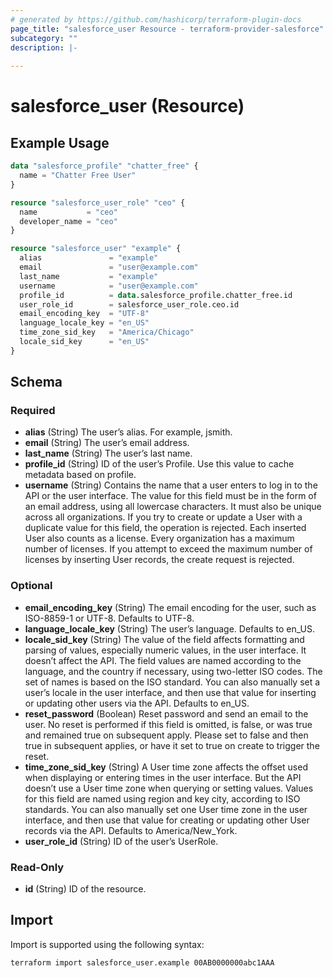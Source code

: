 ```yaml
---
# generated by https://github.com/hashicorp/terraform-plugin-docs
page_title: "salesforce_user Resource - terraform-provider-salesforce"
subcategory: ""
description: |-
  
---
```


# salesforce_user (Resource)



## Example Usage

```terraform
data "salesforce_profile" "chatter_free" {
  name = "Chatter Free User"
}

resource "salesforce_user_role" "ceo" {
  name           = "ceo"
  developer_name = "ceo"
}

resource "salesforce_user" "example" {
  alias               = "example"
  email               = "user@example.com"
  last_name           = "example"
  username            = "user@example.com"
  profile_id          = data.salesforce_profile.chatter_free.id
  user_role_id        = salesforce_user_role.ceo.id
  email_encoding_key  = "UTF-8"
  language_locale_key = "en_US"
  time_zone_sid_key   = "America/Chicago"
  locale_sid_key      = "en_US"
}
```

<!-- schema generated by tfplugindocs -->
## Schema

### Required

- **alias** (String) The user’s alias. For example, jsmith.
- **email** (String) The user’s email address.
- **last_name** (String) The user’s last name.
- **profile_id** (String) ID of the user’s Profile. Use this value to cache metadata based on profile.
- **username** (String) Contains the name that a user enters to log in to the API or the user interface. The value for this field must be in the form of an email address, using all lowercase characters. It must also be unique across all organizations. If you try to create or update a User with a duplicate value for this field, the operation is rejected. Each inserted User also counts as a license. Every organization has a maximum number of licenses. If you attempt to exceed the maximum number of licenses by inserting User records, the create request is rejected.

### Optional

- **email_encoding_key** (String) The email encoding for the user, such as ISO-8859-1 or UTF-8. Defaults to UTF-8.
- **language_locale_key** (String) The user’s language. Defaults to en_US.
- **locale_sid_key** (String) The value of the field affects formatting and parsing of values, especially numeric values, in the user interface. It doesn’t affect the API. The field values are named according to the language, and the country if necessary, using two-letter ISO codes. The set of names is based on the ISO standard. You can also manually set a user’s locale in the user interface, and then use that value for inserting or updating other users via the API. Defaults to en_US.
- **reset_password** (Boolean) Reset password and send an email to the user. No reset is performed if this field is omitted, is false, or was true and remained true on subsequent apply. Please set to false and then true in subsequent applies, or have it set to true on create to trigger the reset.
- **time_zone_sid_key** (String) A User time zone affects the offset used when displaying or entering times in the user interface. But the API doesn’t use a User time zone when querying or setting values. Values for this field are named using region and key city, according to ISO standards. You can also manually set one User time zone in the user interface, and then use that value for creating or updating other User records via the API. Defaults to America/New_York.
- **user_role_id** (String) ID of the user’s UserRole.

### Read-Only

- **id** (String) ID of the resource.

## Import

Import is supported using the following syntax:

```shell
terraform import salesforce_user.example 00AB0000000abc1AAA
```
